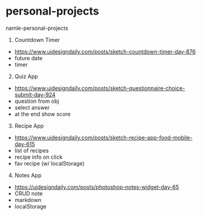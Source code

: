 # personal-projects
namle-personal-projects

1. Countdown Timer
- https://www.uidesigndaily.com/posts/sketch-countdown-timer-day-876
- future date
- timer

2. Quiz App
- https://www.uidesigndaily.com/posts/sketch-questionnaire-choice-submit-day-924
- question from obj
- select answer
- at the end show score

3. Recipe App
- https://www.uidesigndaily.com/posts/sketch-recipe-app-food-mobile-day-615
- list of recipes
- recipe info on click
- fav recipe (w/ localStorage)

4. Notes App
- https://uidesigndaily.com/posts/photoshop-notes-widget-day-65
- CRUD note
- markdown
- localStorage